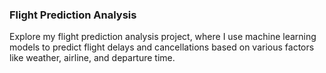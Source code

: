 ### Flight Prediction Analysis

Explore my flight prediction analysis project, where I use machine learning models to predict flight delays and cancellations based on various factors like weather, airline, and departure time.
